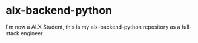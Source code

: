 # alx-backend-python
I'm now a ALX Student, this is my alx-backend-python repository as a full-stack engineer

